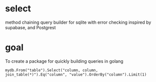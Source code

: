 # select
method chaining query builder for sqlite with error checking inspired by supabase, and Postgrest

# goal
To create a package for quickly building queries in golang

`mydb.From("table").Select("column, column, join_table(*)").Eq("column", "value").OrderBy("column").Limit(1)`
